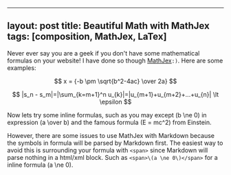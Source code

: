 
---
layout: post
title: Beautiful Math with MathJex
tags: [composition, MathJex, LaTex]
---

Never ever say you are a geek if you don't have some mathematical formulas on your website! I have done so though [MathJex](http://www.mathjax.org)`:)`. Here are some examples:

<span>$$ x = {-b \pm \sqrt{b^2-4ac} \over 2a} $$</span>

<span>$$ |s_n - s_m|=|\sum_{k=m+1}^n u_{k}|=|u_{m+1}+u_{m+2}+...+u_{n}| \lt \epsilon $$</span>

Now lets try some inline formulas, such as you may except <span>\(b \ne 0\)</span> in expression <span>\(a \over b\)</span> and the famous formula <span>\(E = mc^2\)</span> from Einstein.

However, there are some issues to use MathJex with Markdown because the symbols in formula will be parsed by Markdown first. The easiest way to avoid this is surrounding your formula with `<span>` since Markdown will parse nothing in a html/xml block. Such as `<span>\(a \ne 0\)</span>` for a inline formula <span>\(a \ne 0\)</span>.
